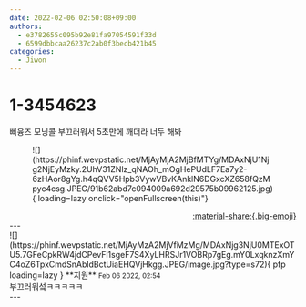 ```yaml
---
date: 2022-02-06 02:50:08+09:00
authors:
  - e3782655c095b92e81fa97054591f33d
  - 6599dbbcaa26237c2ab0f3becb421b45
categories:
  - Jiwon
---
```


# 1-3454623

<div class="post-container" markdown="1">
<div class="content-container md-sidebar__scrollwrap" markdown="1">

삐융즈 모닝콜 부끄러워서 5초만에 깨더라 너두 해봐
<figure markdown="1">
![](https://phinf.wevpstatic.net/MjAyMjA2MjBfMTYg/MDAxNjU1Njg2NjEyMzky.2UhV31ZNlz_qNAOh_mOgHePUdLF7Ea7y2-6zHAor8gYg.h4qQVV5Hpb3VywVBvKAnklN6DGxcXZ658fQzMpyc4csg.JPEG/91b62abd7c094009a692d29575b09962125.jpg){ loading=lazy onclick="openFullscreen(this)"}
</figure>


</div>
</div>

<div style="text-align: right;" markdown="1">
<a href="https://weverse.io/fromis9/fanpost/1-3454623" style="text-align: right;">:material-share:{.big-emoji}</a>
</div>
---

<div class="comments-container md-sidebar__scrollwrap" markdown="1">
<div class="comment" markdown="1">
<div class='id-container' markdown="1">
![](https://phinf.wevpstatic.net/MjAyMzA2MjVfMzMg/MDAxNjg3NjU0MTExOTU5.7GFeCpkRW4jdCPevFi1sgeF7S4XyLHRSJr1VOBRp7gEg.mY0LxqknzXmYC4oZ6TpxCmdSnAbldBctUiaEHQVjHkgg.JPEG/image.jpg?type=s72){ pfp loading=lazy }
**<span class="artist">지원</span>** <small>Feb 06 2022, 02:54</small><br>
</div>
<div class='comment-body' markdown="1">
부끄러워섴ㅋㅋㅋㅋㅋ
</div>
</div>
</div>
---
